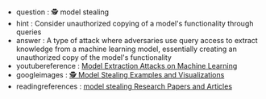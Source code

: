 - question : 🕵️ model stealing
- hint : Consider unauthorized copying of a model's functionality through queries
- answer : A type of attack where adversaries use query access to extract knowledge from a machine learning model, essentially creating an unauthorized copy of the model's functionality
- youtubereference : <a href="https://www.youtube.com/watch?v=bOKhis2pCWE" target="_blank">Model Extraction Attacks on Machine Learning</a>
- googleimages : <a href="https://www.google.com/search?q=🕵️+model+stealing+AI+security+machine+learning&tbm=isch" target="_blank">🕵️ Model Stealing Examples and Visualizations</a>
- readingreferences : <a href="https://www.google.com/search?q=model stealing+AI+security+research+papers" target="_blank">model stealing Research Papers and Articles</a>
